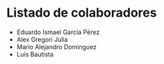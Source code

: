 # Listado de colaboradores
* Eduardo Ismael García Pérez
* Alex Gregori Julia
* Mario Alejandro Dominguez
* Luis Bautista
